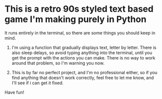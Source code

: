 # This is a retro 90s styled text based game I'm making purely in Python
 It runs entirely in the terminal, so there are some things you should keep in mind.
 1. I'm using a function that gradually displays text, letter by letter. There is also sleep delays, so avoid typing anything into the         terminal, until you get the prompt with the actions you can make. There is no way to work around that problem, so I'm warning you now.
 
 2. This is by far no perfect project, and I'm no professional either, so if you find anything that doesn't work correctly, feel free to       let me know, and I'll see if i can get it fixed.
 
 Have fun!
